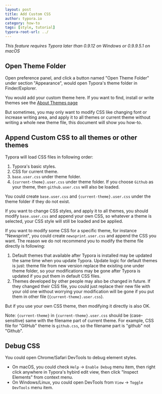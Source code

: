 ```yaml
---
layout: post
title: Add Custom CSS
author: typora.io
category: how-to
tags: [style, tutorial]
typora-root-url: ../
---
```


*This feature requires Typora later than 0.9.12 on Windows or 0.9.9.5.1 on macOS*

## Open Theme Folder

Open preference panel, and click a button named "Open Theme Folder" under section "Appearance", would open Typora's theme folder in Finder/Explorer.

You would add your custom theme here. If you want to find, install or write themes see the [About Themes page](/About-Themes)

But sometimes, you may only want to modify CSS like changing font or increase writing area, and apply it to all themes or current theme without writing a whole new theme file, this document will show you how-to.

## Append Custom CSS to all themes or other themes

Typora will load CSS files in following order:

1. Typora's basic styles.
2. CSS for current theme.
3. `base.user.css` under theme folder.
4. `{current-theme}.user.css` under theme folder. If you choose `Github` as your theme, then `github.user.css` will also be loaded.

You could create `base.user.css` and `{current-theme}.user.css` under the theme folder if they do not exist.

If you want to change CSS styles, and apply it to all themes, you should modify `base.user.css` and append your own CSS, so whatever a theme is selected, your CSS style will still be loaded and be applied.

If you want to modify some CSS for a specific theme, for instance "Newsprint", you could create `newsprint.user.css` and append the CSS you want. The reason we do not recommend you to modify the theme file directly is following:

1. Default themes that available after Typora is installed may be updated the same time when you update Typora. Update logic for default themes is just: theme file from new version replace the existing one under theme folder, so your modifications may be gone after Typora is updated if you put them in default CSS files.
2. Themes developed by other people may also be changed in future. If they changed their CSS file, you could just replace their new file with your old one without worrying your modification will be gone if you put them in other file (`{current-theme}.user.css`).

But if you use your own CSS theme, then modifying it directly is also OK.

Note: `{current-theme}` in `{current-theme}.user.css` should be (case-sensitive) same with the filename part of current theme. For example, CSS file for "GitHub" theme is `github.css`, so the filename part is "github" not "Github".

## Debug CSS

You could open Chrome/Safari DevTools to debug element styles.

- On macOS, you could check `Help` -> `Enable Debug` menu item, then right click anywhere in Typora's hybird edit view, then click "Inspect Elements" from context menu.
- On Windows/Linux, you could open DevTools from `View` -> `Toggle DevTools` menu item.
